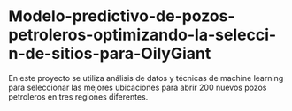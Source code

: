 # Modelo-predictivo-de-pozos-petroleros-optimizando-la-selecci-n-de-sitios-para-OilyGiant
En este proyecto se utiliza análisis de datos y técnicas de machine learning para seleccionar las mejores ubicaciones para abrir 200 nuevos pozos petroleros en tres regiones diferentes.
